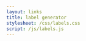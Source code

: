 ```yaml
---
layout: links
title: label generator
stylesheet: /css/labels.css
script: /js/labels.js
---
```


<canvas id="page"></canvas>

<div id="additional"></div>